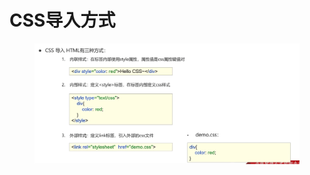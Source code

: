 # CSS导入方式

<figure><img src="../.gitbook/assets/image (18).png" alt=""><figcaption></figcaption></figure>
